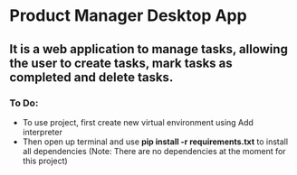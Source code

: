 # Product Manager Desktop App

<h2>It is a web application to manage tasks, allowing the user to create tasks, mark tasks as completed and delete tasks.</h2>

<h3>To Do:</h3>

<ul>
  
<li>To use project, first create new virtual environment using Add interpreter</li>

<li>Then open up terminal and use <b>pip install -r requirements.txt</b> to install all dependencies (Note: There are no dependencies at the moment for this project)</li>

</ul>
